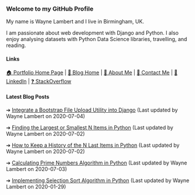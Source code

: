 ### Welcome to my GitHub Profile

My name is Wayne Lambert and I live in Birmingham, UK.

I am passionate about web development with Django and Python. I also enjoy analysing datasets with Python Data Science libraries, travelling, and reading.

#### Links

[:house: Portfolio Home Page](https://waynelambert.dev/) | [:pencil: Blog Home](https://waynelambert.dev/blog/) | [:man: About Me](https://waynelambert.dev/about-me/) | [:email: Contact Me](https://waynelambert.dev/contact/) | [:link: LinkedIn](https://www.linkedin.com/in/waynealambert/) | [:question: StackOverflow](https://stackoverflow.com/users/11211077/wayne-lambert?tab=profile)

#### Latest Blog Posts

➔ [Integrate a Bootstrap File Upload Utility into Django](https://waynelambert.dev/blog/post/integrate-a-bootstrap-file-upload-utility-into-django/)
(Last updated by Wayne Lambert on 2020-07-04)

➔ [Finding the Largest or Smallest N Items in Python](https://waynelambert.dev/blog/post/finding-largest-smallest-n-items/)
(Last updated by Wayne Lambert on 2020-07-02)

➔ [How to Keep a History of the N Last Items in Python](https://waynelambert.dev/blog/post/how-to-keep-history-last-n-items-python/)
(Last updated by Wayne Lambert on 2020-07-02)

➔ [Calculating Prime Numbers Algorithm in Python](https://waynelambert.dev/blog/post/prime-numbers-algorithm-in-Python/)
(Last updated by Wayne Lambert on 2020-07-03)

➔ [Implementing Selection Sort Algorithm in Python](https://waynelambert.dev/blog/post/implementing-selection-sort-algorithm-python/)
(Last updated by Wayne Lambert on 2020-01-29)
